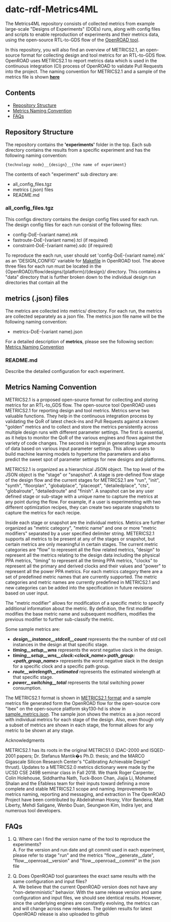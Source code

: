 # datc-rdf-Metrics4ML 
The Metrics4ML repository consists of collected metrics from example large-scale "Designs of Experiments" (DOEs) runs, along with config files and scripts to enable reproduction of experiments and their metrics data, using the open-source RTL-to-GDS flow of the [OpenROAD tool](https://github.com/The-OpenROAD-Project).  

In this repository, you will also find an overview of METRICS2.1, an open-source format for collecting design and tool metrics for an RTL-to-GDS flow. OpenROAD uses METRICS2.1 to report metrics data which is used in the continuous integration (CI) process of OpenROAD to validate Pull Requests into the project. The naming convention for METRICS2.1 and a sample of the metrics file is shown  **[here](https://github.com/ieee-ceda-datc/datc-rdf-Metrics4ML#metrics-naming-convention)**

## Contents
* [Repository Structure](#repository-structure)
* [Metrics Naming Convention](#metrics-naming-convention)
* [FAQs](#faqs)

## Repository Structure
The repository contains the **'experiments'** folder in the top. Each sub directory contains the results from a specific
experiment and has the following naming convention:
```
{technology node}__{design}__{the name of experiment}
```
The contents of each "experiment" sub directory are:
- all_config_files.tgz
- metrics (.json) files
- README.md

### all_config_files.tgz
This configs directory contains the design config files used for each run.
The design config files for each run consist of the following files:
- config-DoE-{variant name}.mk
- fastroute-DoE-{variant name}.tcl (if required)
- constraint-DoE-{variant name}.sdc (if required)

To reproduce the each run, user should set 'config-DoE-{variant name}.mk' as an 'DESIGN_CONFIG' variable for [Makefile](https://github.com/The-OpenROAD-Project/OpenROAD-flow-scripts/blob/master/flow/Makefile) in OpenROAD tool.
The above three files for each run must be located in the {OpenROAD}/flow/designs/{platform}/{design}/ directory.
This contains a "data" directory that is further broken down to the individual design run directories that contain all the

## metrics (.json) files 
The metrics are collected into metrics/ directory. For each run, the metrics are collected separately as a json file.
The metrics json file name will be the following naming convention:
- metrics-DoE-{variant name}.json

For a detailed description of **metrics**, please see the following section: [Metrics Naming Convention](https://github.com/ieee-ceda-datc/datc-rdf-Metrics4ML#metrics-naming-convention)

### README.md
Describe the detailed configuration for each experiment.

## Metrics Naming Convention

METRICS2.1 is a proposed open-source format for collecting and storing metrics for an RTL-to_GDS flow.
The open-source tool OpenROAD uses METRICS2.1 for reporting design and tool metrics. Metrics serve two valuable functions. 
They help in the continuous integration process by validating the QoR of latest check-ins and Pull Requests against a known "golden" metrics and to collect and store the metrics persistently across multiple design runs with different parameter settings.
The first is essential, as it helps to monitor the QoR of the various engines and flows against the variety of code changes. 
The second is integral in generating large amounts of data based on various input parameter settings.
This allows users to build machine learning models to hypertune the parameters and also predict the sweet spot of parameter settings for new designs and platforms.

METRICS2.1 is organized as a hierarchical JSON object. The top level of the JSON object is the "stage" or "snapshot". A
stage is pre-defined flow stage of the design flow and the current stages for METRICS2.1 are "run", "init", "synth",
"floorplan", "globalplace", "placeopt", "detailedplace", "cts", "globalroute", "detailedroute" and "finish". A snapshot
can be any user defined stage or sub-stage with a unique name to capture the metrics at any point during the flow. For
example, if a user is experimenting with two different optimization recipes, they can create two separate snapshots to
capture the metrics for each recipe.

Inside each stage or snapshot are the individual metrics. Metrics are further organized as "metric category", "metric
name" and one or more "metric modifiers" separated by a user specified delimiter string.
METERICS2.1 supports all metrics to be present at any of the stages or snapshot, but certain metrics are only
meaningful in certain stages. The current metric categories are
"flow"  to represent all the flow related metrics, "design" to represent all the metrics relating to the design data
including the physical PPA metrics, "timing" to represent all the timing PPA metrics, "clocks" to represent all the
primary and derived clocks and their values and "power" to represent all the power PPA metrics. 
For each metrics category there are a set of predefined metric names that are currently supported. 
The metric categories and metric names are currently predefined in METRICS2.1 and new categories can be added into the specification in future revisions based
on user input. 

The "metric modifier" allows for modification of a specific metric to specify additional information about the metric.
By definition, the first modifier modifies the base metric name and subsequent modifiers, modifies the previous modifier
to further sub-classify the metric.

Some sample metrics are:
- ***design__instance__stdcell__count***  represents the the number of std cell instances in the design at that specific stage.
- ***timing__setup__wns***  represents the worst negative slack in the design.
- ***timing__setup__wns__clock:<clock_name>:path_group:<path_group_name>***  represents the worst negative slack in the design
  for a specific clock and a specific path group.
- ***route__wirelength__estimated***  represents the estimated wirelength at that specific stage.
- ***power__switching__total***  represents the total switching power consumption.

The METRICS2.1 format is shown in [METRICS2.1 format](https://docs.google.com/spreadsheets/d/e/2PACX-1vQ1d21tUGgi0W_kE-RiDww1OPUmjsLbabulHcUq7mXdOAQcWFmoX34N8uVcMHkhCjUrm04Wj_bgBC-Z/pubhtml) and a sample metrics file generated form the OpenROAD flow for the open-source core "ibex" on the open-source platform sky130-hd is show in [sample_metrics.json](https://github.com/ieee-ceda-datc/datc-rdf-Metrics4ML/blob/main/metrics_sample.json). The sample json shows the metrics as a json record with individual metrics for each stage of the design. Also, even though only a subset of metrics are shown in each stage, the format allows for any metric to be shown at any stage.

Acknowledgments

METRICS2.1 has its roots in the original METRICS1.0 (DAC-2000 and ISQED-2001 papers; Dr. Stefanus Mantik�s Ph.D. thesis; and the MARCO Gigascale Silicon Research Center's "Calibrating Achievable Design" thrust). Updates to a METRICS2.0 metrics dictionary were made by the UCSD CSE 249B seminar class in Fall 2018. We thank Roger Carpenter, Colin Holehouse, Siddhartha Nath, Tuck-Boon Chan, Jiajia Li, Mohamed Shalan and the Efabless team for their inputs toward defining a more complete and stable METRICS2.1 scope and naming.  Improvements to metrics naming, reporting and messaging, and extraction in The OpenROAD Project have been contributed by Abdelrahman Hosny, Vitor Bandeira, Matt Liberty, Mehdi Saligane, Wenbo Duan, Seungwon Kim, Indira Iyer, and numerous tool developers.

## FAQs
1. Q. Where can I find the version name of the tool to reproduce the experiments?  
A. For the version and run date and git commit used in each experiment, please refer to  stage "run" and the metrics "flow__generate__date", "flow__openroad__version" and "flow__openroad__commit" in the json file

2. Q. Does OpenROAD tool guarantees the exact same results with the same configuration and input files?  
A. We believe that the current OpenROAD version does not have any "non-deterministic" behavior. With the same release version and same configuration and input files, we should see identical results.  However, since the underlying engines are constantly evolving, the metrics can and will change across new releases. The golden results for latest OpenROAD release is also uploaded to github 

  


